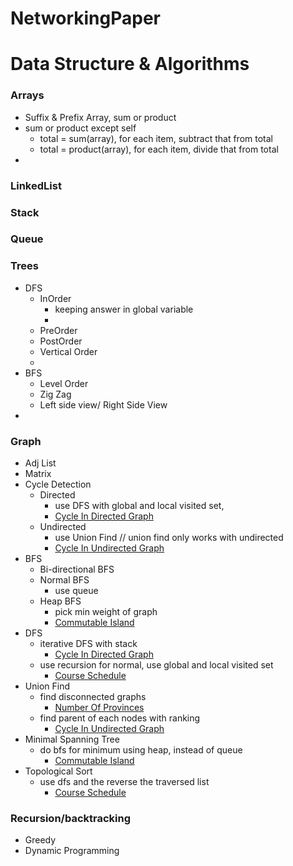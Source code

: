 # NetworkingPaper


Data Structure & Algorithms
==============================

### Arrays
  - Suffix & Prefix Array, sum or product
  - sum or product except self
    - total = sum(array), for each item, subtract that from total 
    - total = product(array), for each item, divide that from total 
  - 
### LinkedList
### Stack
### Queue
### Trees
  - DFS 
    - InOrder 
      - keeping answer in global variable
      - 
    - PreOrder
    - PostOrder
    - Vertical Order
    - 
  - BFS 
    - Level Order
    - Zig Zag
    - Left side view/ Right Side View
  - 
### Graph
  - Adj List
  - Matrix
  - Cycle Detection
    - Directed 
      - use DFS with global and local visited set, 
      - [Cycle In Directed Graph](python/main/graphs/CycleDirectedGraph.py)
    - Undirected 
      - use Union Find // union find only works with undirected
      - [Cycle In Undirected Graph](python/main/graphs/CycleUndirectedGraph.py)
  - BFS
    - Bi-directional BFS
    - Normal BFS
      - use queue 
    - Heap BFS 
      - pick min weight of graph
      - [Commutable Island](python/main/graphs/CommutableIslands.py)
  - DFS
    - iterative DFS with stack
      - [Cycle In Directed Graph](python/main/graphs/CycleDirectedGraph.py)
    - use recursion for normal, use global and local visited set
      - [Course Schedule](python/main/graphs/CourseSchedule.py)
  - Union Find
    - find disconnected graphs
      - [Number Of Provinces](python/main/graphs/NumberofProvinces.py)
    - find parent of each nodes with ranking
      - [Cycle In Undirected Graph](python/main/graphs/CycleUndirectedGraph.py)
  - Minimal Spanning Tree
    - do bfs for minimum using heap, instead of queue
      - [Commutable Island](python/main/graphs/CommutableIslands.py)
  - Topological Sort
    - use dfs and the reverse the traversed list
      - [Course Schedule](python/main/graphs/CourseSchedule.py)
### Recursion/backtracking
- Greedy
- Dynamic Programming
